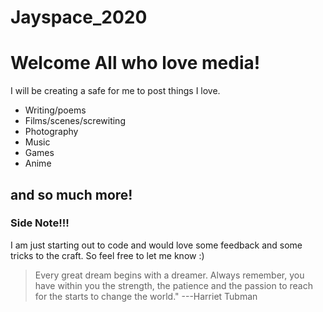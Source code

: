 # Jayspace_2020
# Welcome All who love media!
I will be creating a safe for me to post things I love.
- Writing/poems
- Films/scenes/screwiting
- Photography
- Music
- Games 
- Anime
## and so much more!
### Side Note!!!
I am just starting out to code and would love some feedback and some tricks to the craft. So feel free to let me know :) 

> Every great dream begins with a dreamer. Always remember, you have within you the strength, the patience and the passion to reach for the starts to change the world." ---Harriet Tubman

